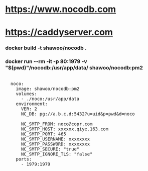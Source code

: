 # https://www.nocodb.com
# https://caddyserver.com

### docker build -t shawoo/nocodb .

### docker run --rm -it -p 80:1979 -v "$(pwd)"/nocodb:/usr/app/data/ shawoo/nocodb:pm2

<pre>

  noco:
    image: shawoo/nocodb:pm2
    volumes:
      - ./noco:/usr/app/data
    environment:
      VER: 2
      NC_DB: pg://a.b.c.d:5432?u=uid&p=pwd&d=noco

      NC_SMTP_FROM: noco@copr.com
      NC_SMTP_HOST: xxxxxx.qiye.163.com
      NC_SMTP_PORT: 465
      NC_SMTP_USERNAME: xxxxxxxx
      NC_SMTP_PASSWORD: xxxxxxxx
      NC_SMTP_SECURE: "true"
      NC_SMTP_IGNORE_TLS: "false"
    ports:
      - 1979:1979

</pre>
